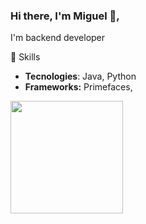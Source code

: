 ### Hi there, I'm Miguel 👋, 
I'm backend developer 

💬 Skills
  - __Tecnologies__: Java, Python
  - __Frameworks:__ Primefaces,

<img height="180em" src="https://github-readme-stats.vercel.app/api?username=Miguelcpjava&show_icons=true&hide_border=true&&count_private=true&include_all_commits=true" />
<!--
**Miguelcpjava/Miguelcpjava** is a ✨ _special_ ✨ repository because its `README.md` (this file) appears on your GitHub profile.

Here are some ideas to get you started:

- 🔭 I’m currently working on ...
- 🌱 I’m currently learning ...
- 👯 I’m looking to collaborate on ...
- 🤔 I’m looking for help with ...
- 💬 Ask me about ...
- 📫 How to reach me: ...
- 😄 Pronouns: ...
- ⚡ Fun fact: ...
-->
